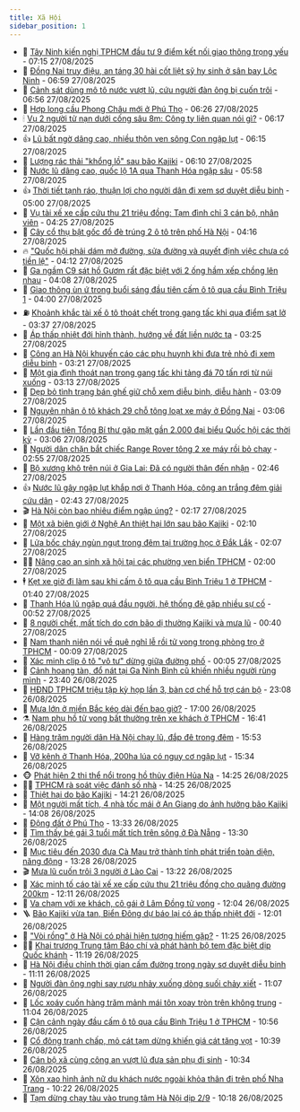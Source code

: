 ```yaml
---
title: Xã Hội
sidebar_position: 1
---
```


<!-- dantri-xa-hoi:START -->
- 🫣 [Tây Ninh kiến nghị TPHCM đầu tư 9 điểm kết nối giao thông trọng yếu](https://dantri.com.vn/xa-hoi/tay-ninh-kien-nghi-tphcm-dau-tu-9-diem-ket-noi-giao-thong-trong-yeu-20250827114048089.htm) - 07:15 27/08/2025
- 💼 [Đồng Nai truy điệu, an táng 30 hài cốt liệt sỹ hy sinh ở sân bay Lộc Ninh](https://dantri.com.vn/xa-hoi/dong-nai-truy-dieu-an-tang-30-hai-cot-liet-sy-hy-sinh-o-san-bay-loc-ninh-20250827122417485.htm) - 06:59 27/08/2025
- 🎊 [Cảnh sát dùng mô tô nước vượt lũ, cứu người đàn ông bị cuốn trôi](https://dantri.com.vn/xa-hoi/canh-sat-dung-mo-to-nuoc-vuot-lu-cuu-nguoi-dan-ong-bi-cuon-troi-20250827134328057.htm) - 06:56 27/08/2025
- 🙉 [Hợp long cầu Phong Châu mới ở Phú Thọ](https://dantri.com.vn/xa-hoi/hop-long-cau-phong-chau-moi-o-phu-tho-20250827132135513.htm) - 06:26 27/08/2025
- 🕯 [Vụ 2 người tử nạn dưới cống sâu 8m: Công ty liên quan nói gì?](https://dantri.com.vn/xa-hoi/vu-2-nguoi-tu-nan-duoi-cong-sau-8m-cong-ty-lien-quan-noi-gi-20250826174235644.htm) - 06:17 27/08/2025
- 👍 [Lũ bất ngờ dâng cao, nhiều thôn ven sông Con ngập lụt](https://dantri.com.vn/xa-hoi/lu-bat-ngo-dang-cao-nhieu-thon-ven-song-con-ngap-lut-20250827125747247.htm) - 06:15 27/08/2025
- 🤖 [Lượng rác thải &quot;khổng lồ&quot; sau bão Kajiki](https://dantri.com.vn/xa-hoi/luong-rac-thai-khong-lo-sau-bao-kajiki-20250827124605860.htm) - 06:10 27/08/2025
- 🙉 [Nước lũ dâng cao, quốc lộ 1A qua Thanh Hóa ngập sâu](https://dantri.com.vn/xa-hoi/nuoc-lu-dang-cao-quoc-lo-1a-qua-thanh-hoa-ngap-sau-20250827121214448.htm) - 05:58 27/08/2025
- 👍 [Thời tiết tạnh ráo, thuận lợi cho người dân đi xem sơ duyệt diễu binh](https://dantri.com.vn/xa-hoi/thoi-tiet-tanh-rao-thuan-loi-cho-nguoi-dan-di-xem-so-duyet-dieu-binh-20250827090531749.htm) - 05:00 27/08/2025
- 🗽 [Vụ tài xế xe cấp cứu thu 21 triệu đồng: Tạm đình chỉ 3 cán bộ, nhân viên](https://dantri.com.vn/xa-hoi/vu-tai-xe-xe-cap-cuu-thu-21-trieu-dong-tam-dinh-chi-3-can-bo-nhan-vien-20250827110356373.htm) - 04:25 27/08/2025
- 🗽 [Cây cổ thụ bật gốc đổ đè trúng 2 ô tô trên phố Hà Nội](https://dantri.com.vn/xa-hoi/cay-co-thu-bat-goc-do-de-trung-2-o-to-tren-pho-ha-noi-20250827111018395.htm) - 04:16 27/08/2025
- 🔥 [&quot;Quốc hội phải dám mở đường, sửa đường và quyết định việc chưa có tiền lệ&quot;](https://dantri.com.vn/xa-hoi/quoc-hoi-phai-dam-mo-duong-sua-duong-va-quyet-dinh-viec-chua-co-tien-le-20250827110758291.htm) - 04:12 27/08/2025
- 🦒 [Ga ngầm C9 sát hồ Gươm rất đặc biệt với 2 ống hầm xếp chồng lên nhau](https://dantri.com.vn/xa-hoi/ga-ngam-c9-sat-ho-guom-rat-dac-biet-voi-2-ong-ham-xep-chong-len-nhau-20250827110307740.htm) - 04:08 27/08/2025
- 🧐 [Giao thông ùn ứ trong buổi sáng đầu tiên cấm ô tô qua cầu Bình Triệu 1](https://dantri.com.vn/xa-hoi/giao-thong-un-u-trong-buoi-sang-dau-tien-cam-o-to-qua-cau-binh-trieu-1-20250827104245546.htm) - 04:00 27/08/2025
- ⛽️ [Khoảnh khắc tài xế ô tô thoát chết trong gang tấc khi qua điểm sạt lở](https://dantri.com.vn/xa-hoi/khoanh-khac-tai-xe-o-to-thoat-chet-trong-gang-tac-khi-qua-diem-sat-lo-20250827103019355.htm) - 03:37 27/08/2025
- 🚀 [Áp thấp nhiệt đới hình thành, hướng về đất liền nước ta](https://dantri.com.vn/xa-hoi/ap-thap-nhiet-doi-hinh-thanh-huong-ve-dat-lien-nuoc-ta-20250827102056626.htm) - 03:25 27/08/2025
- 🦒 [Công an Hà Nội khuyến cáo các phụ huynh khi đưa trẻ nhỏ đi xem diễu binh](https://dantri.com.vn/xa-hoi/cong-an-ha-noi-khuyen-cao-cac-phu-huynh-khi-dua-tre-nho-di-xem-dieu-binh-20250827101445112.htm) - 03:21 27/08/2025
- 🦅 [Một gia đình thoát nạn trong gang tấc khi tảng đá 70 tấn rơi từ núi xuống](https://dantri.com.vn/xa-hoi/mot-gia-dinh-thoat-nan-trong-gang-tac-khi-tang-da-70-tan-roi-tu-nui-xuong-20250827094839123.htm) - 03:13 27/08/2025
- 🚀 [Dẹp bỏ tình trạng bán ghế giữ chỗ xem diễu binh, diễu hành](https://dantri.com.vn/xa-hoi/dep-bo-tinh-trang-ban-ghe-giu-cho-xem-dieu-binh-dieu-hanh-20250827095918892.htm) - 03:09 27/08/2025
- 🦅 [Nguyên nhân ô tô khách 29 chỗ tông loạt xe máy ở Đồng Nai](https://dantri.com.vn/xa-hoi/nguyen-nhan-o-to-khach-29-cho-tong-loat-xe-may-o-dong-nai-20250827082902068.htm) - 03:06 27/08/2025
- 🤠 [Lần đầu tiên Tổng Bí thư gặp mặt gần 2.000 đại biểu Quốc hội các thời kỳ](https://dantri.com.vn/xa-hoi/lan-dau-tien-tong-bi-thu-gap-mat-gan-2000-dai-bieu-quoc-hoi-cac-thoi-ky-20250827095550853.htm) - 03:06 27/08/2025
- 💄 [Người dân chặn bắt chiếc Range Rover tông 2 xe máy rồi bỏ chạy](https://dantri.com.vn/xa-hoi/nguoi-dan-chan-bat-chiec-range-rover-tong-2-xe-may-roi-bo-chay-20250827091054977.htm) - 02:55 27/08/2025
- 🥷 [Bộ xương khô trên núi ở Gia Lai: Đã có người thân đến nhận](https://dantri.com.vn/xa-hoi/bo-xuong-kho-tren-nui-o-gia-lai-da-co-nguoi-than-den-nhan-20250827055344047.htm) - 02:46 27/08/2025
- 👍 [Nước lũ gây ngập lụt khắp nơi ở Thanh Hóa, công an trắng đêm giải cứu dân](https://dantri.com.vn/xa-hoi/nuoc-lu-gay-ngap-lut-khap-noi-o-thanh-hoa-cong-an-trang-dem-giai-cuu-dan-20250827090336387.htm) - 02:43 27/08/2025
- 🎬 [Hà Nội còn bao nhiêu điểm ngập úng?](https://dantri.com.vn/xa-hoi/ha-noi-con-bao-nhieu-diem-ngap-ung-20250827084304578.htm) - 02:17 27/08/2025
- 🦒 [Một xã biên giới ở Nghệ An thiệt hại lớn sau bão Kajiki](https://dantri.com.vn/xa-hoi/mot-xa-bien-gioi-o-nghe-an-thiet-hai-lon-sau-bao-kajiki-20250827070645852.htm) - 02:10 27/08/2025
- 🌊 [Lửa bốc cháy ngùn ngụt trong đêm tại trường học ở Đắk Lắk](https://dantri.com.vn/xa-hoi/lua-boc-chay-ngun-ngut-trong-dem-tai-truong-hoc-o-dak-lak-20250827080300981.htm) - 02:07 27/08/2025
- 🧑‍💻 [Nâng cao an sinh xã hội tại các phường ven biển TPHCM](https://dantri.com.vn/xa-hoi/nang-cao-an-sinh-xa-hoi-tai-cac-phuong-ven-bien-tphcm-20250826224224986.htm) - 02:00 27/08/2025
- 🕴 [Kẹt xe giờ đi làm sau khi cấm ô tô qua cầu Bình Triệu 1 ở TPHCM](https://dantri.com.vn/xa-hoi/ket-xe-gio-di-lam-sau-khi-cam-o-to-qua-cau-binh-trieu-1-o-tphcm-20250827082105812.htm) - 01:40 27/08/2025
- 🤔 [Thanh Hóa lũ ngập quá đầu người, hệ thống đê gặp nhiều sự cố](https://dantri.com.vn/xa-hoi/thanh-hoa-lu-ngap-qua-dau-nguoi-he-thong-de-gap-nhieu-su-co-20250827070016168.htm) - 00:52 27/08/2025
- 💄 [8 người chết, mất tích do cơn bão dị thường Kajiki và mưa lũ](https://dantri.com.vn/xa-hoi/8-nguoi-chet-mat-tich-do-con-bao-di-thuong-kajiki-va-mua-lu-20250827072718134.htm) - 00:40 27/08/2025
- 🧠 [Nam thanh niên nói về quê nghỉ lễ rồi tử vong trong phòng trọ ở TPHCM](https://dantri.com.vn/xa-hoi/nam-thanh-nien-noi-ve-que-nghi-le-roi-tu-vong-trong-phong-tro-o-tphcm-20250827005651082.htm) - 00:09 27/08/2025
- 🦣 [Xác minh clip ô tô &quot;vô tư&quot; dừng giữa đường phố](https://dantri.com.vn/xa-hoi/xac-minh-clip-o-to-vo-tu-dung-giua-duong-pho-20250827065139417.htm) - 00:05 27/08/2025
- 💫 [Cảnh hoang tàn, đổ nát tại Ga Ninh Bình cũ khiến nhiều người rùng mình](https://dantri.com.vn/xa-hoi/canh-hoang-tan-do-nat-tai-ga-ninh-binh-cu-khien-nhieu-nguoi-rung-minh-20250827010123594.htm) - 23:40 26/08/2025
- 🚀 [HĐND TPHCM triệu tập kỳ họp lần 3, bàn cơ chế hỗ trợ cán bộ](https://dantri.com.vn/xa-hoi/hdnd-tphcm-trieu-tap-ky-hop-lan-3-ban-co-che-ho-tro-can-bo-20250826205105371.htm) - 23:08 26/08/2025
- 🤔 [Mưa lớn ở miền Bắc kéo dài đến bao giờ?](https://dantri.com.vn/xa-hoi/mua-lon-o-mien-bac-keo-dai-den-bao-gio-20250826215352909.htm) - 17:00 26/08/2025
- ⚗️ [Nam phụ hồ tử vong bất thường trên xe khách ở TPHCM](https://dantri.com.vn/xa-hoi/nam-phu-ho-tu-vong-bat-thuong-tren-xe-khach-o-tphcm-20250826231843579.htm) - 16:41 26/08/2025
- 🫶 [Hàng trăm người dân Hà Nội chạy lũ, đắp đê trong đêm](https://dantri.com.vn/xa-hoi/hang-tram-nguoi-dan-ha-noi-chay-lu-dap-de-trong-dem-20250826224421757.htm) - 15:53 26/08/2025
- 🌮 [Vỡ kênh ở Thanh Hóa, 200ha lúa có nguy cơ ngập lụt](https://dantri.com.vn/xa-hoi/vo-kenh-o-thanh-hoa-200ha-lua-co-nguy-co-ngap-lut-20250826222647600.htm) - 15:34 26/08/2025
- 🐵 [Phát hiện 2 thi thể nổi trong hồ thủy điện Hủa Na](https://dantri.com.vn/xa-hoi/phat-hien-2-thi-the-noi-trong-ho-thuy-dien-hua-na-20250826195353520.htm) - 14:25 26/08/2025
- 🧑‍🏫 [TPHCM rà soát việc đánh số nhà](https://dantri.com.vn/xa-hoi/tphcm-ra-soat-viec-danh-so-nha-20250826204504716.htm) - 14:25 26/08/2025
- 💫 [Thiệt hại do bão Kajiki](https://dantri.com.vn/xa-hoi/thiet-hai-do-bao-kajiki-20250826204946152.htm) - 14:21 26/08/2025
- 🦩 [Một người mất tích, 4 nhà tốc mái ở An Giang do ảnh hưởng bão Kajiki](https://dantri.com.vn/xa-hoi/mot-nguoi-mat-tich-4-nha-toc-mai-o-an-giang-do-anh-huong-bao-kajiki-20250826202122644.htm) - 14:08 26/08/2025
- 🦄 [Động đất ở Phú Thọ](https://dantri.com.vn/xa-hoi/dong-dat-o-phu-tho-20250826201856985.htm) - 13:33 26/08/2025
- 💂 [Tìm thấy bé gái 3 tuổi mất tích trên sông ở Đà Nẵng](https://dantri.com.vn/xa-hoi/tim-thay-be-gai-3-tuoi-mat-tich-tren-song-o-da-nang-20250826200420388.htm) - 13:30 26/08/2025
- 💄 [Mục tiêu đến 2030 đưa Cà Mau trở thành tỉnh phát triển toàn diện, năng động](https://dantri.com.vn/xa-hoi/muc-tieu-den-2030-dua-ca-mau-tro-thanh-tinh-phat-trien-toan-dien-nang-dong-20250826161851795.htm) - 13:28 26/08/2025
- 🎬 [Mưa lũ cuốn trôi 3 người ở Lào Cai](https://dantri.com.vn/xa-hoi/mua-lu-cuon-troi-3-nguoi-o-lao-cai-20250826191944526.htm) - 13:22 26/08/2025
- 👀 [Xác minh tố cáo tài xế xe cấp cứu thu 21 triệu đồng cho quãng đường 200km](https://dantri.com.vn/xa-hoi/xac-minh-to-cao-tai-xe-xe-cap-cuu-thu-21-trieu-dong-cho-quang-duong-200km-20250826185438146.htm) - 12:11 26/08/2025
- 💃 [Va chạm với xe khách, cô gái ở Lâm Đồng tử vong](https://dantri.com.vn/xa-hoi/va-cham-voi-xe-khach-co-gai-o-lam-dong-tu-vong-20250826183921354.htm) - 12:04 26/08/2025
- 🪜 [Bão Kajiki vừa tan, Biển Đông dự báo lại có áp thấp nhiệt đới](https://dantri.com.vn/xa-hoi/bao-kajiki-vua-tan-bien-dong-du-bao-lai-co-ap-thap-nhiet-doi-20250826183920915.htm) - 12:01 26/08/2025
- 📝 [&quot;Vòi rồng&quot; ở Hà Nội có phải hiện tượng hiếm gặp?](https://dantri.com.vn/xa-hoi/voi-rong-o-ha-noi-co-phai-hien-tuong-hiem-gap-20250826181603035.htm) - 11:25 26/08/2025
- 🧑‍💻 [Khai trương Trung tâm Báo chí và phát hành bộ tem đặc biệt dịp Quốc khánh](https://dantri.com.vn/xa-hoi/khai-truong-trung-tam-bao-chi-va-phat-hanh-bo-tem-dac-biet-dip-quoc-khanh-20250826174655267.htm) - 11:19 26/08/2025
- 👺 [Hà Nội điều chỉnh thời gian cấm đường trong ngày sơ duyệt diễu binh](https://dantri.com.vn/xa-hoi/ha-noi-dieu-chinh-thoi-gian-cam-duong-trong-ngay-so-duyet-dieu-binh-20250826180605213.htm) - 11:11 26/08/2025
- 🌮 [Người đàn ông nghi say rượu nhảy xuống dòng suối chảy xiết](https://dantri.com.vn/xa-hoi/nguoi-dan-ong-nghi-say-ruou-nhay-xuong-dong-suoi-chay-xiet-20250826173543179.htm) - 11:07 26/08/2025
- 🤭 [Lốc xoáy cuốn hàng trăm mảnh mái tôn xoay tròn trên không trung](https://dantri.com.vn/xa-hoi/loc-xoay-cuon-hang-tram-manh-mai-ton-xoay-tron-tren-khong-trung-20250826175552485.htm) - 11:04 26/08/2025
- 💪 [Cận cảnh ngày đầu cấm ô tô qua cầu Bình Triệu 1 ở TPHCM](https://dantri.com.vn/xa-hoi/can-canh-ngay-dau-cam-o-to-qua-cau-binh-trieu-1-o-tphcm-20250826174421973.htm) - 10:56 26/08/2025
- 🧰 [Cổ đông tranh chấp, mỏ cát tạm dừng khiến giá cát tăng vọt](https://dantri.com.vn/xa-hoi/co-dong-tranh-chap-mo-cat-tam-dung-khien-gia-cat-tang-vot-20250826163010915.htm) - 10:39 26/08/2025
- 🤡 [Cán bộ xã cùng công an vượt lũ đưa sản phụ đi sinh](https://dantri.com.vn/xa-hoi/can-bo-xa-cung-cong-an-vuot-lu-dua-san-phu-di-sinh-20250826155027105.htm) - 10:34 26/08/2025
- 🦆 [Xôn xao hình ảnh nữ du khách nước ngoài khỏa thân đi trên phố Nha Trang](https://dantri.com.vn/xa-hoi/xon-xao-hinh-anh-nu-du-khach-nuoc-ngoai-khoa-than-di-tren-pho-nha-trang-20250826170642624.htm) - 10:22 26/08/2025
- 🦍 [Tạm dừng chạy tàu vào trung tâm Hà Nội dịp 2/9](https://dantri.com.vn/xa-hoi/tam-dung-chay-tau-vao-trung-tam-ha-noi-dip-29-20250826171202424.htm) - 10:18 26/08/2025<!-- dantri-xa-hoi:END -->

